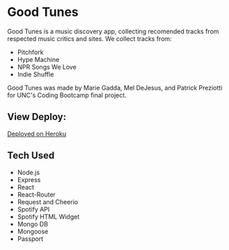 # Good Tunes

Good Tunes is a music discovery app, collecting recomended tracks from respected music critics and sites. We collect tracks from:

* Pitchfork
* Hype Machine
* NPR Songs We Love
* Indie Shuffle

Good Tunes was made by Marie Gadda, Mel DeJesus, and Patrick Preziotti for UNC's Coding Bootcamp final project. 

## View Deploy:

[Deployed on Heroku](https://warm-depths-30010.herokuapp.com/)

## Tech Used

* Node.js
* Express
* React
* React-Router
* Request and Cheerio 
* Spotify API
* Spotify HTML Widget
* Mongo DB
* Mongoose
* Passport
